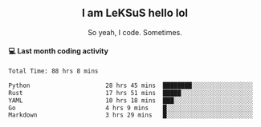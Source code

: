 <h2 align="center">I am LeKSuS hello lol</h2>
<p align="center">So yeah, I code. Sometimes.</p>

#### :computer: Last month coding activity
<!--START_SECTION:waka-->

```txt
Total Time: 88 hrs 8 mins

Python                     28 hrs 45 mins  ████████░░░░░░░░░░░░░░░░░   31.66 %
Rust                       17 hrs 51 mins  █████░░░░░░░░░░░░░░░░░░░░   19.66 %
YAML                       10 hrs 18 mins  ███░░░░░░░░░░░░░░░░░░░░░░   11.34 %
Go                         4 hrs 9 mins    █░░░░░░░░░░░░░░░░░░░░░░░░   04.58 %
Markdown                   3 hrs 29 mins   █░░░░░░░░░░░░░░░░░░░░░░░░   03.84 %
```

<!--END_SECTION:waka-->
